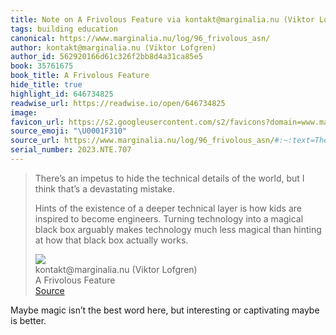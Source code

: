 ```yaml
---
title: Note on A Frivolous Feature via kontakt@marginalia.nu (Viktor Lofgren)
tags: building education
canonical: https://www.marginalia.nu/log/96_frivolous_asn/
author: kontakt@marginalia.nu (Viktor Lofgren)
author_id: 562920166d61c326f2bb8d4a31ca85e5
book: 35761675
book_title: A Frivolous Feature
hide_title: true
highlight_id: 646734825
readwise_url: https://readwise.io/open/646734825
image:
favicon_url: https://s2.googleusercontent.com/s2/favicons?domain=www.marginalia.nu
source_emoji: "\U0001F310"
source_url: https://www.marginalia.nu/log/96_frivolous_asn/#:~:text=There%E2%80%99s%20an%20impetus,box%20actually%20works.
serial_number: 2023.NTE.707
---
```

> There’s an impetus to hide the technical details of the world, but I think that’s a devastating mistake.
> 
> Hints of the existence of a deeper technical layer is how kids are inspired to become engineers.
> Turning technology into a magical black box arguably makes technology much less magical than hinting at how that black box actually works.
> <div class="quoteback-footer"><div class="quoteback-avatar"><img class="mini-favicon" src="https://s2.googleusercontent.com/s2/favicons?domain=www.marginalia.nu"></div><div class="quoteback-metadata"><div class="metadata-inner"><span style="display:none">FROM:</span><div aria-label="kontakt@marginalia.nu (Viktor Lofgren)" class="quoteback-author"> kontakt@marginalia.nu (Viktor Lofgren)</div><div aria-label="A Frivolous Feature" class="quoteback-title"> A Frivolous Feature</div></div></div><div class="quoteback-backlink"><a target="_blank" aria-label="go to the full text of this quotation" rel="noopener" href="https://www.marginalia.nu/log/96_frivolous_asn/#:~:text=There%E2%80%99s%20an%20impetus,box%20actually%20works." class="quoteback-arrow"> Source</a></div></div>

Maybe magic isn’t the best word here, but interesting or captivating maybe is better.